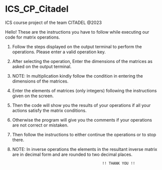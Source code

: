 # ICS_CP_Citadel
ICS course project of the team CITADEL @2023

Hello!
These are the instructions you have to follow while executing our code for matrix operations.

1. Follow the steps displayed on the output terminal to perform the operations. Please enter a valid operation key.
2. After selecting the operation, Enter the dimensions of the matrices as asked on the output terminal.
3. NOTE: In multiplication kindly follow the condition in entering the dimensions of the matrices.
4. Enter the elements of matrices (only integers) following the instructions given on the screen.
5. Then the code will show you the results of your operations if all your actions satisfy the matrix conditions.
6. Otherwise the program will give you the comments if your operations are not correct or mistaken.
7. Then follow the instructions to either continue the operations or to stop there.
8. NOTE: In inverse operations the elements in the resultant inverse matrix are in decimal form and are rounded to two decimal places.

                                                !! THANK YOU !!
